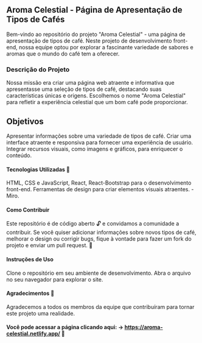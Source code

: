 ## Aroma Celestial - Página de Apresentação de Tipos de Cafés
Bem-vindo ao repositório do projeto "Aroma Celestial" - uma página de apresentação de tipos de café. Neste projeto de desenvolvimento front-end, nossa equipe optou por explorar a fascinante variedade de sabores e aromas que o mundo do café tem a oferecer.

### Descrição do Projeto
Nossa missão era criar uma página web atraente e informativa que apresentasse uma seleção de tipos de café, destacando suas características únicas e origens. Escolhemos o nome "Aroma Celestial" para refletir a experiência celestial que um bom café pode proporcionar.

## Objetivos
Apresentar informações sobre uma variedade de tipos de café.
Criar uma interface atraente e responsiva para fornecer uma experiência de usuário.
Integrar recursos visuais, como imagens e gráficos, para enriquecer o conteúdo.

#### Tecnologias Utilizadas 🚀
HTML, CSS e JavaScript, React, React-Bootstrap para o desenvolvimento front-end.
Ferramentas de design para criar elementos visuais atraentes. - Miro.

#### Como Contribuir
Este repositório é de código aberto 🔓 e convidamos a comunidade a contribuir. 
Se você quiser adicionar informações sobre novos tipos de café, melhorar o design ou corrigir bugs, fique à vontade para fazer um fork do projeto e enviar um pull request. 🥳

#### Instruções de Uso
Clone o repositório em seu ambiente de desenvolvimento.
Abra o arquivo no seu navegador para explorar o site.
 
#### Agradecimentos  🤗
Agradecemos a todos os membros da equipe que contribuíram para tornar este projeto uma realidade.

#### Você pode acessar a página clicando aqui: -> https://aroma-celestial.netlify.app/ 🤎
